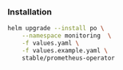 ### Installation
```bash
helm upgrade --install po \
    --namespace monitoring  \
    -f values.yaml \
    -f values.example.yaml \
    stable/prometheus-operator
```        
